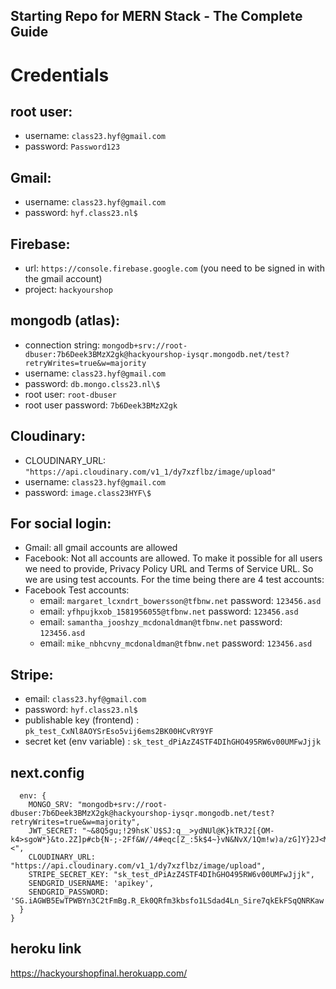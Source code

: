## Starting Repo for MERN Stack - The Complete Guide

# Credentials

## root user:

- username: `class23.hyf@gmail.com`
- password: `Password123`

## Gmail:

- username: `class23.hyf@gmail.com`
- password: `hyf.class23.nl$`

## Firebase:

- url: `https://console.firebase.google.com`
  (you need to be signed in with the gmail account)
- project: `hackyourshop`

## mongodb (atlas):

- connection string: `mongodb+srv://root-dbuser:7b6Deek3BMzX2gk@hackyourshop-iysqr.mongodb.net/test?retryWrites=true&w=majority`
- username: `class23.hyf@gmail.com`
- password: `db.mongo.clss23.nl\$`
- root user: `root-dbuser`
- root user password: `7b6Deek3BMzX2gk`

## Cloudinary:

- CLOUDINARY_URL: `"https://api.cloudinary.com/v1_1/dy7xzflbz/image/upload"`
- username: `class23.hyf@gmail.com`
- password: `image.class23HYF\$`

## For social login:

- Gmail: all gmail accounts are allowed
- Facebook: Not all accounts are allowed. To make it possible for all users we need to provide, Privacy Policy URL and Terms of Service URL. So we are using test accounts. For the time being there are 4 test accounts:
- Facebook Test accounts:
  - email: `margaret_lcxndrt_bowersson@tfbnw.net` password: `123456.asd`
  - email: `yfhpujkxob_1581956055@tfbnw.net` password: `123456.asd`
  - email: `samantha_jooshzy_mcdonaldman@tfbnw.net` password: `123456.asd`
  - email: `mike_nbhcvny_mcdonaldman@tfbnw.net` password: `123456.asd`

## Stripe:

- email: `class23.hyf@gmail.com`
- password: `hyf.class23.nl$`
- publishable key (frontend) : `pk_test_CxNl8AOYSrEso5vij6ems2BK00HCvRY9YF`
- secret ket (env variable) : `sk_test_dPiAzZ4STF4DIhGHO495RW6v00UMFwJjjk`

## next.config

```module.exports = {
  env: {
    MONGO_SRV: "mongodb+srv://root-dbuser:7b6Deek3BMzX2gk@hackyourshop-iysqr.mongodb.net/test?retryWrites=true&w=majority",
    JWT_SECRET: "~&8Q5gu;!29hsK`U$SJ:q__>ydNUl@K}kTRJ2[{OM-k4>sgoW*}&to.2Z]p#cb{N-;-2Ff&W//4#eqc[Z_:5k$4~}vN&NvX/1Qm!w)a/zG]Y}2J<M=I[131H/TH=<",
    CLOUDINARY_URL: "https://api.cloudinary.com/v1_1/dy7xzflbz/image/upload",
    STRIPE_SECRET_KEY: "sk_test_dPiAzZ4STF4DIhGHO495RW6v00UMFwJjjk",
    SENDGRID_USERNAME: 'apikey',
    SENDGRID_PASSWORD: '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',
  }
}
```
## heroku link
https://hackyourshopfinal.herokuapp.com/
